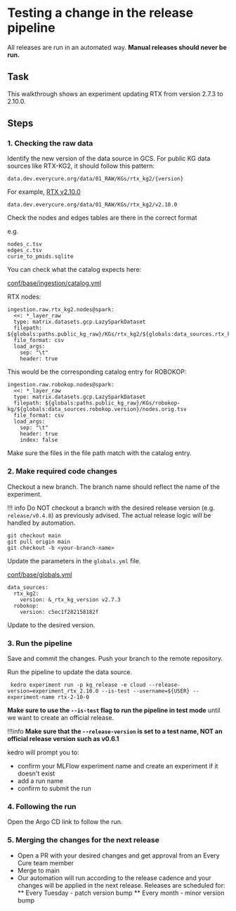 # Testing a change in the release pipeline

All releases are run in an automated way. **Manual releases should never be run.**

## Task

This walkthrough shows an experiment updating RTX from version 2.7.3 to 2.10.0.

## Steps

### 1. Checking the raw data

Identify the new version of the data source in GCS. 
For public KG data sources like RTX-KG2, it should follow this pattern:

```
data.dev.everycure.org/data/01_RAW/KGs/rtx_kg2/{version}
```

For example, [RTX v2.10.0](https://console.cloud.google.com/storage/browser/data.dev.everycure.org/data/01_RAW/KGs/rtx_kg2/v2.10.0)

```
data.dev.everycure.org/data/01_RAW/KGs/rtx_kg2/v2.10.0
```


Check the nodes and edges tables are there in the correct format

e.g.

```
nodes_c.tsv
edges_c.tsv
curie_to_pmids.sqlite
```

You can check what the catalog expects here:

[conf/base/ingestion/catalog.yml](https://github.com/everycure-org/matrix/blob/main/pipelines/matrix/conf/base/ingestion/catalog.yml)

RTX nodes:
```
ingestion.raw.rtx_kg2.nodes@spark:
  <<: *_layer_raw
  type: matrix.datasets.gcp.LazySparkDataset
  filepath: ${globals:paths.public_kg_raw}/KGs/rtx_kg2/${globals:data_sources.rtx_kg2.version}/nodes_c.tsv
  file_format: csv
  load_args:
    sep: "\t"
    header: true
```

This would be the corresponding catalog entry for ROBOKOP:
```
ingestion.raw.robokop.nodes@spark:
  <<: *_layer_raw
  type: matrix.datasets.gcp.LazySparkDataset
  filepath: ${globals:paths.public_kg_raw}/KGs/robokop-kg/${globals:data_sources.robokop.version}/nodes.orig.tsv
  file_format: csv
  load_args:
    sep: "\t"
    header: true
    index: false
```

Make sure the files in the file path match with the catalog entry.

### 2. Make required code changes

Checkout a new branch. The branch name should reflect the name of the experiment. 

!!! info
    Do NOT checkout a branch with the desired release version (e.g. `release/v0.4.8`) as previously advised. The actual release logic will be handled by automation.

```
git checkout main
git pull origin main
git checkout -b <your-branch-name>
```

Update the parameters in the `globals.yml` file.

[conf/base/globals.yml](https://github.com/everycure-org/matrix/blob/main/pipelines/matrix/conf/base/globals.yml)


```
data_sources:
  rtx_kg2:
    version: &_rtx_kg_version v2.7.3
  robokop:
    version: c5ec1f282158182f
```

Update to the desired version.


### 3. Run the pipeline

Save and commit the changes. Push your branch to the remote repository.

Run the pipeline to update the data source.

```
 kedro experiment run -p kg_release -e cloud --release-version=experiment_rtx_2.10.0 --is-test --username=${USER} --experiment-name rtx-2-10-0
```

**Make sure to use the `--is-test` flag to run the pipeline in test mode** until we want to create an official release.

!!!info
    **Make sure that the `--release-version` is set to a test name, NOT an official release version such as v0.6.1**

kedro will prompt you to:

* confirm your MLFlow experiment name and create an experiment if it doesn't exist
* add a run name
* confirm to submit the run



### 4. Following the run

Open the Argo CD link to follow the run.


### 5. Merging the changes for the next release

* Open a PR with your desired changes and get approval from an Every Cure team member
* Merge to main
* Our automation will run according to the release cadence and your changes will be applied in the next release. Releases are scheduled for:
  ** Every Tuesday - patch version bump
  ** Every month - minor version bump

